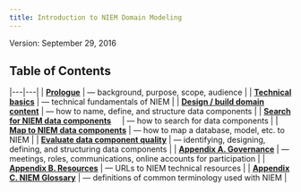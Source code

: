 ```yaml
---
title: Introduction to NIEM Domain Modeling
---
```

Version: September 29, 2016

## Table of Contents

|---|---|
| [__Prologue__](./prologue/) | &mdash; background, purpose, scope, audience |
| [__Technical basics__](./basics/) | &mdash; technical fundamentals of NIEM |
| [__Design / build domain content__](./content/) | &mdash; how to name, define, and structure data components |
| [__Search for NIEM data components__](./search/) &nbsp;&nbsp;&nbsp; | &mdash; how to search for data components |
| [__Map to NIEM data components__](./map/) | &mdash; how to map a database, model, etc. to NIEM |
| [__Evaluate data component quality__](./quality/) | &mdash; identifying, designing, defining, and structuring data components |
| [__Appendix A. Governance__](./governance/) | &mdash; meetings, roles, communications, online accounts for participation |
| [__Appendix B. Resources__](./resources/) | &mdash; URLs to NIEM technical resources |
| [__Appendix C. NIEM Glossary__](./glossary/) | &mdash; definitions of common terminology used with NIEM |